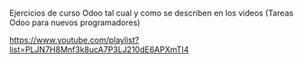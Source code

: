 Ejercicios de curso Odoo tal cual y como se describen en los videos (Tareas Odoo para nuevos programadores)

https://www.youtube.com/playlist?list=PLJN7H8Mnf3k8ucA7P3LJ210dE6APXmTI4
